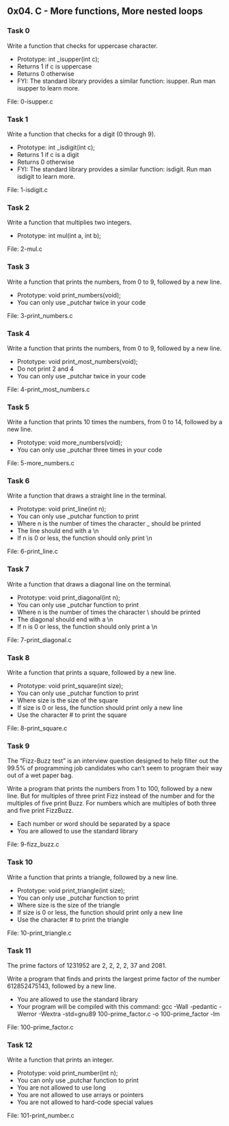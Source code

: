 ## 0x04. C - More functions, More nested loops

### Task 0

Write a function that checks for uppercase character.
- Prototype: int _isupper(int c);
- Returns 1 if c is uppercase
- Returns 0 otherwise
- FYI: The standard library provides a similar function: isupper. Run man isupper to learn more.

File: 0-isupper.c

### Task 1

Write a function that checks for a digit (0 through 9).
- Prototype: int _isdigit(int c);
- Returns 1 if c is a digit
- Returns 0 otherwise
- FYI: The standard library provides a similar function: isdigit. Run man isdigit to learn more.

File: 1-isdigit.c


### Task 2

Write a function that multiplies two integers.
- Prototype: int mul(int a, int b);

File: 2-mul.c

### Task 3

Write a function that prints the numbers, from 0 to 9, followed by a new line.
- Prototype: void print_numbers(void);
- You can only use _putchar twice in your code

File: 3-print_numbers.c


### Task 4

Write a function that prints the numbers, from 0 to 9, followed by a new line.
- Prototype: void print_most_numbers(void);
- Do not print 2 and 4
- You can only use _putchar twice in your code

File: 4-print_most_numbers.c

### Task 5

Write a function that prints 10 times the numbers, from 0 to 14, followed by a new line.
- Prototype: void more_numbers(void);
- You can only use _putchar three times in your code

File: 5-more_numbers.c

### Task 6

Write a function that draws a straight line in the terminal.
- Prototype: void print_line(int n);
- You can only use _putchar function to print
- Where n is the number of times the character _ should be printed
- The line should end with a \n
- If n is 0 or less, the function should only print \n

File: 6-print_line.c

### Task 7

Write a function that draws a diagonal line on the terminal.
- Prototype: void print_diagonal(int n);
- You can only use _putchar function to print
- Where n is the number of times the character \ should be printed
- The diagonal should end with a \n
- If n is 0 or less, the function should only print a \n

File: 7-print_diagonal.c

### Task 8

Write a function that prints a square, followed by a new line.
- Prototype: void print_square(int size);
- You can only use _putchar function to print
- Where size is the size of the square
- If size is 0 or less, the function should print only a new line
- Use the character # to print the square

File: 8-print_square.c

### Task 9

The “Fizz-Buzz test” is an interview question designed to help filter out the 99.5% of programming job candidates who can’t seem to program their way out of a wet paper bag.

Write a program that prints the numbers from 1 to 100, followed by a new line. But for multiples of three print Fizz instead of the number and for the multiples of five print Buzz. For numbers which are multiples of both three and five print FizzBuzz.

- Each number or word should be separated by a space
- You are allowed to use the standard library

File: 9-fizz_buzz.c

### Task 10

Write a function that prints a triangle, followed by a new line.
- Prototype: void print_triangle(int size);
- You can only use _putchar function to print
- Where size is the size of the triangle
- If size is 0 or less, the function should print only a new line
- Use the character # to print the triangle

File: 10-print_triangle.c

### Task 11

The prime factors of 1231952 are 2, 2, 2, 2, 37 and 2081.

Write a program that finds and prints the largest prime factor of the number 612852475143, followed by a new line.

- You are allowed to use the standard library
- Your program will be compiled with this command: gcc -Wall -pedantic -Werror -Wextra -std=gnu89 100-prime_factor.c -o 100-prime_factor -lm

File: 100-prime_factor.c


### Task 12

Write a function that prints an integer.

- Prototype: void print_number(int n);
- You can only use _putchar function to print
- You are not allowed to use long
- You are not allowed to use arrays or pointers
- You are not allowed to hard-code special values

File: 101-print_number.c
